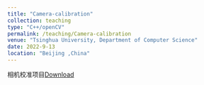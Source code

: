 ```yaml
---
title: "Camera-calibration"
collection: teaching
type: "C++/openCV"
permalink: /teaching/Camera-calibration
venue: "Tsinghua University, Department of Computer Science"
date: 2022-9-13
location: "Beijing ,China"
---
```


相机校准项目[Download](https://github.com/OriginF/Camera-calibration-trial)

